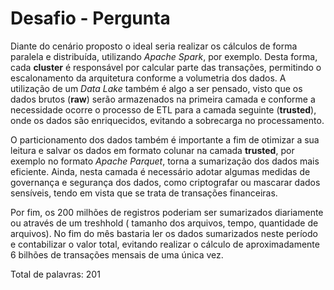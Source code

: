 # Desafio - Pergunta
  Diante do cenário proposto o ideal seria realizar os cálculos de forma paralela e distribuída, utilizando *Apache Spark*, por exemplo. Desta forma, cada **cluster** é responsável por calcular parte das transações, permitindo o escalonamento da arquitetura conforme a volumetria dos dados.  A utilização de um *Data Lake* também é algo a ser pensado, visto que os dados brutos (**raw**) serão armazenados na primeira camada e conforme a necessidade ocorre o processo de ETL para a camada seguinte (**trusted**), onde os dados são enriquecidos, evitando a sobrecarga no processamento.  

  O particionamento dos dados também é importante a fim de otimizar a sua leitura e salvar os dados em formato colunar na camada **trusted**, por exemplo no formato *Apache Parquet*, torna a sumarização dos dados mais eficiente. Ainda, nesta camada é necessário adotar algumas medidas de governança e segurança dos dados, como criptografar ou mascarar dados sensíveis, tendo em vista que se trata de transações financeiras. 

  Por fim, os 200 milhões de registros poderiam ser sumarizados diariamente ou através de um treshhold  ( tamanho dos arquivos, tempo, quantidade de arquivos). No fim do mês bastaria ler os dados sumarizados neste período e contabilizar o valor total, evitando realizar o cálculo de aproximadamente 6 bilhões de transações mensais de uma única vez.  

 

Total de palavras: 201 
